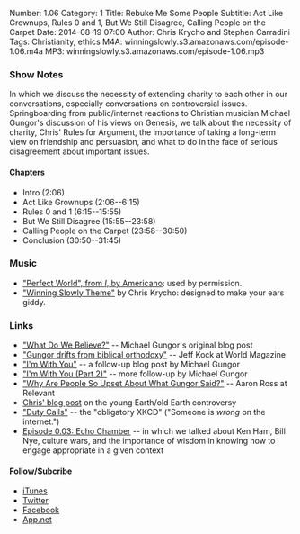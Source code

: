 Number: 1.06
Category: 1
Title: Rebuke Me Some People
Subtitle: Act Like Grownups, Rules 0 and 1, But We Still Disagree, Calling People on the Carpet
Date: 2014-08-19 07:00
Author: Chris Krycho and Stephen Carradini
Tags: Christianity, ethics
M4A: winningslowly.s3.amazonaws.com/episode-1.06.m4a
MP3: winningslowly.s3.amazonaws.com/episode-1.06.mp3

### Show Notes

In which we discuss the necessity of extending charity to each other in our conversations, especially conversations on controversial issues. Springboarding from public/internet reactions to Christian musician Michael Gungor's discussion of his views on Genesis, we talk about the necessity of charity, Chris' Rules for Argument, the importance of taking a long-term view on friendship and persuasion, and what to do in the face of serious disagreement about important issues.

#### Chapters

 - Intro (2:06)
- Act Like Grownups (2:06--6:15)
- Rules 0 and 1 (6:15--15:55)
- But We Still Disagree (15:55--23:58)
- Calling People on the Carpet (23:58--30:50)
- Conclusion (30:50--31:45)

### Music

- ["Perfect World", from _I_, by Americano][1]: used by permission.
- ["Winning Slowly Theme"][2] by Chris Krycho: designed to make your ears giddy.

### Links

- ["What Do We Believe?"][3] -- Michael Gungor's original blog post
- ["Gungor drifts from biblical orthodoxy"][4] -- Jeff Kock at World Magazine
- ["I'm With You"][5] -- a follow-up blog post by Michael Gungor
- ["I'm With You (Part 2)"][6] -- more follow-up by Michael Gungor
- ["Why Are People So Upset About What Gungor Said?"][7] -- Aaron Ross at Relevant
- [Chris' blog post][8] on the young Earth/old Earth controversy
- ["Duty Calls"][9] -- the "obligatory XKCD" ("Someone is *wrong* on the internet.")
- [Episode 0.03: Echo Chamber][10] -- in which we talked about Ken Ham, Bill Nye, culture wars, and the importance of wisdom in knowing how to engage appropriate in a given context

#### Follow/Subcribe

- [iTunes][11]
- [Twitter][12]
- [Facebook][13]
- [App.net][14]

[1]:	http://americo.bandcamp.com "Listen or download on BandCamp"
[2]:	https://soundcloud.com/chriskrycho/winning-slowly
[3]:	http://gungormusic.com/2014/02/what-do-we-believe/
[4]:	http://www.worldmag.com/2014/08/gungor_drifts_from_biblical_orthodoxy
[5]:	http://gungormusic.com/2014/08/im-with-you/
[6]:	http://gungormusic.com/2014/08/im-with-you-part-2/
[7]:	http://www.relevantmagazine.com/current/why-are-people-so-upset-about-what-gungor-said
[8]:	http://www.chriskrycho.com/2014/earth-age-inerrancy.html
[9]:	https://xkcd.com/386/
[10]:	http://www.winningslowly.org/2014/02/echo-chamber/
[11]:	https://itunes.apple.com/us/podcast/winning-slowly/id807603957?mt=2
[12]:	https://twitter.com/winningslowly
[13]:	https://www.facebook.com/winningslowlypodcast
[14]:	https://alpha.app.net/winningslowly